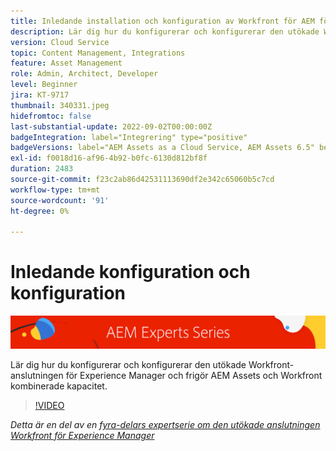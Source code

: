```yaml
---
title: Inledande installation och konfiguration av Workfront för AEM förbättrade anslutningsprogram
description: Lär dig hur du konfigurerar och konfigurerar den utökade Workfront-anslutningen för Experience Manager och frigör AEM Assets och Workfront kombinerade kapacitet.
version: Cloud Service
topic: Content Management, Integrations
feature: Asset Management
role: Admin, Architect, Developer
level: Beginner
jira: KT-9717
thumbnail: 340331.jpeg
hidefromtoc: false
last-substantial-update: 2022-09-02T00:00:00Z
badgeIntegration: label="Integrering" type="positive"
badgeVersions: label="AEM Assets as a Cloud Service, AEM Assets 6.5" before-title="false"
exl-id: f0018d16-af96-4b92-b0fc-6130d812bf8f
duration: 2483
source-git-commit: f23c2ab86d42531113690df2e342c65060b5c7cd
workflow-type: tm+mt
source-wordcount: '91'
ht-degree: 0%

---
```


# Inledande konfiguration och konfiguration

![AEM Experts Series](./assets/banner.png)

Lär dig hur du konfigurerar och konfigurerar den utökade Workfront-anslutningen för Experience Manager och frigör AEM Assets och Workfront kombinerade kapacitet.

>[!VIDEO](https://video.tv.adobe.com/v/340331?quality=12&learn=on)

_Detta är en del av en [fyra-delars expertserie om den utökade anslutningen Workfront för Experience Manager](./overview.md)_
